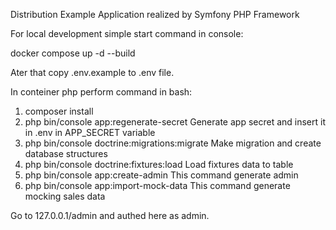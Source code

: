 Distribution Example Application realized by Symfony PHP Framework 

For local development simple start command in console: 

docker compose up -d --build 

Ater that copy .env.example to .env file.  

In conteiner php perform command in bash: 

1) composer install 
2) php bin/console app:regenerate-secret
Generate app secret and insert it in .env in APP_SECRET variable 
3) php bin/console doctrine:migrations:migrate
Make migration and create database structures
4) php bin/console doctrine:fixtures:load
Load fixtures data to table 
5) php bin/console app:create-admin
This command generate admin 
6) php bin/console app:import-mock-data
This command generate mocking sales data 

Go to 127.0.0.1/admin and authed here as admin. 

